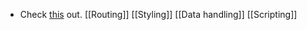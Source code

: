 - Check [this](https://www.epicweb.dev/tips/javascript-module-evaluation-order-on-the-web) out.
[[Routing]]
[[Styling]]
[[Data handling]]
[[Scripting]]